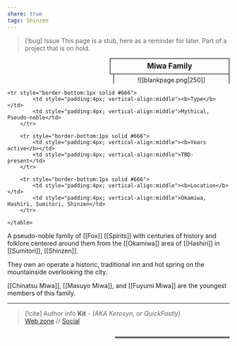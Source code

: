 ```yaml
---
share: true
tags: Shinzen
---
```

> [!bug] Issue
> This page is a stub, here as a reminder for later. Part of a project that is on hold.

<div>
  <span style="float:right; width:260px; margin-left:14px; border:2px solid #666; line-height:1.5; font-size:larger; font-weight:bold; text-align:center; padding:4px">Miwa Family</span>
  </div>

  <span style="float:right; clear:right; width:260px; margin-left:14px; border-left:2px solid #666; border-right:2px solid #666; border-collapse:collapse; text-align:center; padding-top:4px">![[blankpage.png|250]]</span>

  <div class="" style="float:right; clear:right">
    <table class="" style="float:right; clear:right; width:260px; margin-left:14px; margin-bottom:7px; border:2px solid #666; border-collapse:collapse; line-height:1.5; font-size:small">
  
	<tr style="border-bottom:1px solid #666">
			<td style="padding:4px; vertical-align:middle"><b>Type</b></td>
			<td style="padding:4px; vertical-align:middle">Mythical, Pseudo-noble</td>
		</tr>
		
		<tr style="border-bottom:1px solid #666">
			<td style="padding:4px; vertical-align:middle"><b>Years active</b></td>
			<td style="padding:4px; vertical-align:middle">TBD-present</td>
		</tr>
		
		<tr style="border-bottom:1px solid #666">
			<td style="padding:4px; vertical-align:middle"><b>Location</b></td>
			<td style="padding:4px; vertical-align:middle">Okamiwa, Hashiri, Sumitori, Shinzen</td>
		</tr>
	
    </table>
  </div>

A pseudo-noble family of [[Fox]] [[Spirits]] with centuries of history and folklore centered around them from the [[Okamiwa]] area of [[Hashiri]] in [[Sumitori]], [[Shinzen]].

They own an operate a historic, traditional inn and hot spring on the mountainside overlooking the city.

[[Chinatsu Miwa]], [[Masuyo Miwa]], and [[Fuyumi Miwa]] are the youngest members of this family.

-----
> [!cite] Author info
> **Kit** - *(AKA Kerosyn, or QuickFastly)*\
> [Web zone](https://kerosyn.link) // [Social](https://m.tripulse.link/@kit)